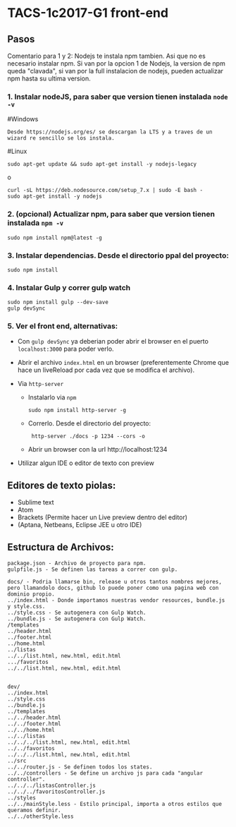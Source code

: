 # TACS-1c2017-G1 front-end

## Pasos

Comentario para 1 y 2: Nodejs te instala npm tambien. Asi que no es necesario instalar npm. Si van por la opcion 1 de Nodejs, la version de npm queda "clavada", si van por la full instalacion de nodejs, pueden actualizar npm hasta su ultima version.
### 1. Instalar nodeJS, para saber que version tienen instalada `node -v`
#Windows
```
Desde https://nodejs.org/es/ se descargan la LTS y a traves de un wizard re sencillo se los instala.
```
#Linux
```
sudo apt-get update && sudo apt-get install -y nodejs-legacy
```
o
```
curl -sL https://deb.nodesource.com/setup_7.x | sudo -E bash -
sudo apt-get install -y nodejs
```

### 2. (opcional) Actualizar npm, para saber que version tienen instalada `npm -v`
```
sudo npm install npm@latest -g
```

### 3. Instalar dependencias. Desde el directorio ppal del proyecto:
```
sudo npm install
```

### 4. Instalar Gulp y correr gulp watch
```
sudo npm install gulp --dev-save
gulp devSync
```

### 5. Ver el front end, alternativas:

- Con `gulp devSync` ya deberian poder abrir el browser en el puerto `localhost:3000` para poder verlo.
  
- Abrir el archivo `index.html` en un browser (preferentemente Chrome que hace un liveReload por cada vez que se modifica el archivo).
  
- Via `http-server`
  
  - Instalarlo via `npm`
    
      ```
      sudo npm install http-server -g
      ```
      
  - Correrlo. Desde el directorio del proyecto:
    
      ```
       http-server ./docs -p 1234 --cors -o
      ```
      
  - Abrir un browser con la url http://localhost:1234
    
- Utilizar algun IDE o editor de texto con preview


## Editores de texto piolas:
- Sublime text
- Atom
- Brackets (Permite hacer un Live preview dentro del editor)
- (Aptana, Netbeans, Eclipse JEE u otro IDE)

## Estructura de Archivos:

```
package.json - Archivo de proyecto para npm.
gulpfile.js - Se definen las tareas a correr con gulp.

docs/ - Podria llamarse bin, release u otros tantos nombres mejores, pero llamandolo docs, github lo puede poner como una pagina web con dominio propio.
../index.html - Donde importamos nuestras vendor resources, bundle.js y style.css.
../style.css - Se autogenera con Gulp Watch.
../bundle.js - Se autogenera con Gulp Watch.
/templates
../header.html
../footer.html
../home.html
../listas
../../list.html, new.html, edit.html
.../favoritos
../../list.html, new.html, edit.html


dev/
../index.html
../style.css
../bundle.js
../templates
../../header.html
../../footer.html
../../home.html
../../listas
../../../list.html, new.html, edit.html
../../favoritos
../../../list.html, new.html, edit.html
../src
../../router.js - Se definen todos los states.
../../controllers - Se define un archivo js para cada "angular controller".
../../../listasController.js
../../../favoritosController.js
../styles
../../mainStyle.less - Estilo principal, importa a otros estilos que queramos definir.
../../otherStyle.less
```

